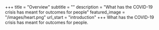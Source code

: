 +++
title = "Overview"
subtitle = ""
description = "What has the COVID-19 crisis has meant for outcomes for people"
featured_image =  "/images/heart.png"
url_start = "introduction"
+++
What has the COVID-19 crisis has meant for outcomes for people.
